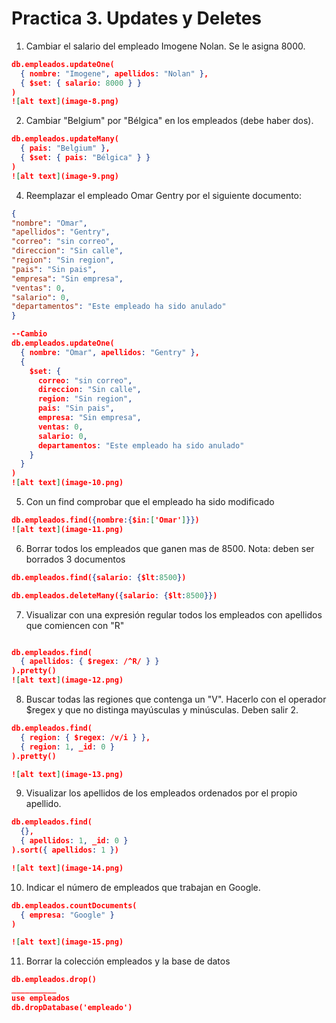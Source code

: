 # Practica 3. Updates y Deletes

1. Cambiar el salario del empleado Imogene Nolan. Se le asigna 8000.
```json
db.empleados.updateOne(
  { nombre: "Imogene", apellidos: "Nolan" },
  { $set: { salario: 8000 } }
)
![alt text](image-8.png)
```
2. Cambiar "Belgium" por "Bélgica" en los empleados (debe haber dos).
```json
db.empleados.updateMany(
  { pais: "Belgium" },
  { $set: { pais: "Bélgica" } }
)
![alt text](image-9.png)
```
4. Reemplazar el empleado Omar Gentry por el siguiente documento:

```json
{
"nombre": "Omar",
"apellidos": "Gentry",
"correo": "sin correo",
"direccion": "Sin calle",
"region": "Sin region",
"pais": "Sin pais",
"empresa": "Sin empresa",
"ventas": 0,
"salario": 0,
"departamentos": "Este empleado ha sido anulado"
}

--Cambio
db.empleados.updateOne(
  { nombre: "Omar", apellidos: "Gentry" },
  {
    $set: {
      correo: "sin correo",
      direccion: "Sin calle",
      region: "Sin region",
      pais: "Sin pais",
      empresa: "Sin empresa",
      ventas: 0,
      salario: 0,
      departamentos: "Este empleado ha sido anulado"
    }
  }
)
![alt text](image-10.png)
```

5. Con un find comprobar que el empleado ha sido modificado
```json
db.empleados.find({nombre:{$in:['Omar']}})
![alt text](image-11.png)
```

6. Borrar todos los empleados que ganen mas de 8500. Nota: deben ser borrados 3 documentos
```json
db.empleados.find({salario: {$lt:8500})

db.empleados.deleteMany({salario: {$lt:8500}})

```
7. Visualizar con una expresión regular todos los empleados con apellidos que comiencen con "R"
```json

db.empleados.find(
  { apellidos: { $regex: /^R/ } }
).pretty()
![alt text](image-12.png)
```
8. Buscar todas las regiones que contenga un "V". Hacerlo con el operador $regex y que no distinga mayúsculas y minúsculas. Deben salir 2.
```json
db.empleados.find(
  { region: { $regex: /v/i } },
  { region: 1, _id: 0 }
).pretty()

![alt text](image-13.png)

```
9. Visualizar los apellidos de los empleados ordenados por el propio apellido.
```json
db.empleados.find(
  {},
  { apellidos: 1, _id: 0 }
).sort({ apellidos: 1 })

![alt text](image-14.png)

```
10. Indicar el número de empleados que trabajan en Google.
```json
db.empleados.countDocuments(
  { empresa: "Google" }
)

![alt text](image-15.png)

```
11. Borrar la colección empleados y la base de datos
```json
db.empleados.drop()
__________
use empleados
db.dropDatabase('empleado')

```